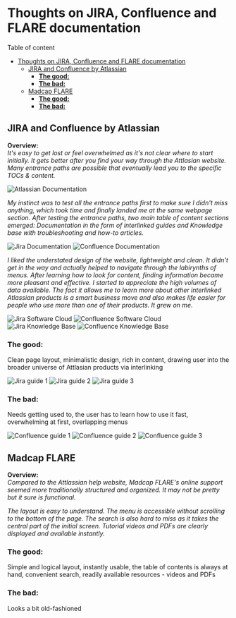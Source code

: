 
# Thoughts on JIRA, Confluence and FLARE documentation

Table of content


- [Thoughts on JIRA, Confluence and FLARE documentation](#thoughts-on-jira-confluence-and-flare-documentation)
  - [JIRA and Confluence by Atlassian](#jira-and-confluence-by-atlassian)
    - [**The good:**](#the-good)
    - [**The bad:**](#the-bad)
  - [Madcap FLARE](#madcap-flare)
    - [**The good:**](#the-good-1)
    - [**The bad:**](#the-bad-1)

## JIRA and Confluence by Atlassian

**Overview:**   
*It's easy to get lost or feel overwhelmed as it's not clear where to start initially. It gets better after you find your way through the Attlasian website. Many entrance paths are possible that eventually lead you to the specific TOCs & content.*

![Atlassian Documentation](Images/01-atlassian-docu.png)

*My instinct was to test all the entrance paths first to make sure I didn't miss anything, which took time and finally landed me at the same webpage section. After testing the entrance paths, two main table of content sections emerged: Documentation in the form of interlinked guides and Knowledge base with troubleshooting and how-to articles.*

![Jira Documentation](Images/03-jira-resourcces.png)
![Confluence Documentation](Images/10-confluence-resources.png)

*I liked the understated design of the website, lightweight and clean. It didn't get in the way and actually helped to navigate through the labirynths of menus. After learning how to look for content, finding information became more pleasant and effective. I started to appreciate the high volumes of data available. The fact it allows me to learn more about other interlinked Atlassian products is a smart business move and also makes life easier for people who use more than one of their products. It grew on me.*

![Jira Software Cloud](Images/02-jira-cloud.png)
![Confluence Software Cloud](Images/09-confluence-cloud.png)
![Jira Knowledge Base](Images/08-jira-kb2.png)
![Confluence Knowledge Base](Images/17-confluence-kb.png)

### **The good:**
Clean page layout, minimalistic design, rich in content, drawing user into the broader universe of Attlasian products via interlinking

![Jira guide 1](Images/04-jira-guide1.png)
![Jira guide 2](Images/05-jira-guide2.png)
![Jira guide 3](Images/06-jira-guide3.png)

### **The bad:**
Needs getting used to, the user has to learn how to use it fast, overwhelming at first, overlapping menus

![Confluence guide 1](Images/11-confluence-guide1.png)
![Confluence guide 2](Images/12-confluence-guide2.png)
![Confluence guide 3](Images/16-confluence-guide6.png)


## Madcap FLARE

**Overview:**  
*Compared to the Attlassian help website, Madcap FLARE's online support seemed more traditionally structured and organized. It may not be pretty but it sure is functional.*

*The layout is easy to understand. The menu is accessible without scrolling to the bottom of the page. The search is also hard to miss as it takes the central part of the initial screen. Tutorial videos and PDFs are clearly displayed and available instantly.*

### **The good:**
Simple and logical layout, instantly usable, the table of contents is always at hand, convenient search, readily available resources - videos and PDFs 

### **The bad:**
Looks a bit old-fashioned